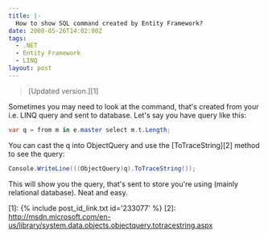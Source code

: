 ```yaml
---
title: |-
  How to show SQL command created by Entity Framework?
date: 2008-05-26T14:02:00Z
tags:
  - .NET
  - Entity Framework
  - LINQ
layout: post
---
```

> [Updated version.][1]

Sometimes you may need to look at the command, that's created from your i.e. LINQ query and sent to database. Let's say you have query like this:

```csharp
var q = from m in e.master select m.t.Length;
```

You can cast the q into ObjectQuery and use the [ToTraceString][2] method to see the query:

```csharp
Console.WriteLine(((ObjectQuery)q).ToTraceString());
```

This will show you the query, that's sent to store you're using (mainly relational database). Neat and easy.

[1]: {% include post_id_link.txt id='233077' %}
[2]: http://msdn.microsoft.com/en-us/library/system.data.objects.objectquery.totracestring.aspx
